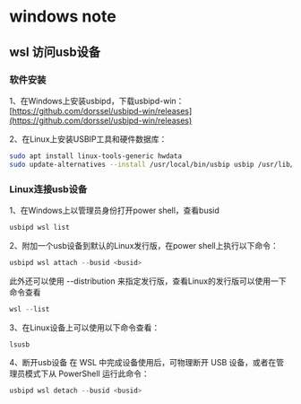 # windows note

## wsl 访问usb设备

### 软件安装
1、在Windows上安装usbipd，下载usbipd-win：[https://github.com/dorssel/usbipd-win/releases](https://github.com/dorssel/usbipd-win/releases)

2、在Linux上安装USBIP工具和硬件数据库：
```bash
sudo apt install linux-tools-generic hwdata
sudo update-alternatives --install /usr/local/bin/usbip usbip /usr/lib/linux-tools/*-generic/usbip 20
```

### Linux连接usb设备
1、在Windows上以管理员身份打开power shell，查看busid
```powershell
usbipd wsl list
```

2、附加一个usb设备到默认的Linux发行版，在power shell上执行以下命令：
```powershell
usbipd wsl attach --busid <busid>
```
此外还可以使用 --distribution <Linux distribution> 来指定发行版，查看Linux的发行版可以使用一下命令查看
```powershell
wsl --list
```

3、在Linux设备上可以使用以下命令查看：
```bash
lsusb
```

4、断开usb设备
在 WSL 中完成设备使用后，可物理断开 USB 设备，或者在管理员模式下从 PowerShell 运行此命令：
```powershell
usbipd wsl detach --busid <busid>
```
